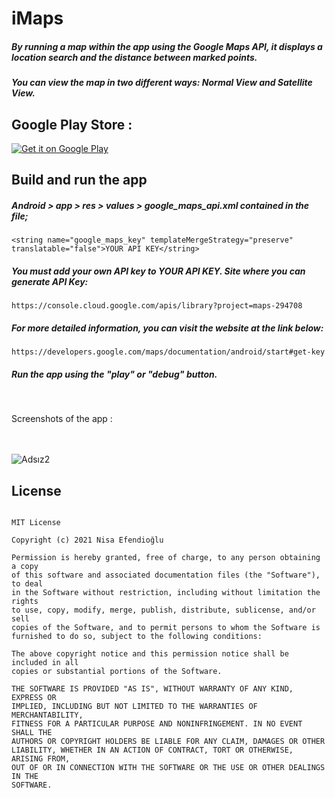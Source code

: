 # iMaps

##### By running a map within the app using the Google Maps API, it displays a location search and the distance between marked points.
##### You can view the map in two different ways: Normal View and Satellite View.

## Google Play Store :

[![Get it on Google Play](https://play.google.com/intl/en_us/badges/images/badge_new.png)](https://play.google.com/store/apps/details?id=com.nisaefendioglu.google_maps)

## Build and run the app

##### Android > app > res > values > google_maps_api.xml contained in the file;
```
<string name="google_maps_key" templateMergeStrategy="preserve" translatable="false">YOUR API KEY</string>
```
##### You must add your own API key to YOUR API KEY. Site where you can generate API Key:
``` https://console.cloud.google.com/apis/library?project=maps-294708 ```
##### For more detailed information, you can visit the website at the link below:
``` https://developers.google.com/maps/documentation/android/start#get-key ```
##### Run the app using the "play" or "debug" button.

<br>

Screenshots of the app :
<br><br><br>

![Adsız2](https://user-images.githubusercontent.com/48391281/131017318-06261cab-6301-4846-bb18-af121d6fbcde.png)


## License
```

MIT License

Copyright (c) 2021 Nisa Efendioğlu

Permission is hereby granted, free of charge, to any person obtaining a copy
of this software and associated documentation files (the "Software"), to deal
in the Software without restriction, including without limitation the rights
to use, copy, modify, merge, publish, distribute, sublicense, and/or sell
copies of the Software, and to permit persons to whom the Software is
furnished to do so, subject to the following conditions:

The above copyright notice and this permission notice shall be included in all
copies or substantial portions of the Software.

THE SOFTWARE IS PROVIDED "AS IS", WITHOUT WARRANTY OF ANY KIND, EXPRESS OR
IMPLIED, INCLUDING BUT NOT LIMITED TO THE WARRANTIES OF MERCHANTABILITY,
FITNESS FOR A PARTICULAR PURPOSE AND NONINFRINGEMENT. IN NO EVENT SHALL THE
AUTHORS OR COPYRIGHT HOLDERS BE LIABLE FOR ANY CLAIM, DAMAGES OR OTHER
LIABILITY, WHETHER IN AN ACTION OF CONTRACT, TORT OR OTHERWISE, ARISING FROM,
OUT OF OR IN CONNECTION WITH THE SOFTWARE OR THE USE OR OTHER DEALINGS IN THE
SOFTWARE.

